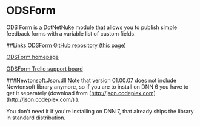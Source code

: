 ODSForm
============

ODS Form is a DotNetNuke module that allows you to publish simple feedback forms with a variable list of custom fields.

##Links
[ODSForm GitHub repository (this page)](https://github.com/trapias/ODSForm/)

[ODSForm homepage](http://albe.ihnet.it/Software/ODS_Form)

[ODSForm Trello support board](https://trello.com/b/vZuoVDnV/ods-form)


###Newtonsoft.Json.dll
Note that version 01.00.07 does not include Newtonsoft library anymore, so if you are to install on DNN 6 you have to get it separately (download from [http://json.codeplex.com](http://json.codeplex.com/) ).

You don't need it if you're installing on DNN 7, that already ships the library in standard distribution.

